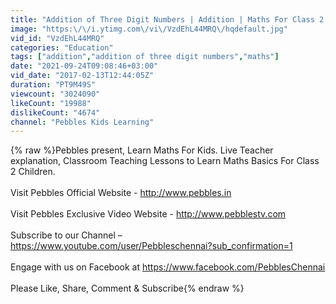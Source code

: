 ```yaml
---
title: "Addition of Three Digit Numbers | Addition | Maths For Class 2 | Maths Basics For CBSE Children"
image: "https:\/\/i.ytimg.com\/vi\/VzdEhL44MRQ\/hqdefault.jpg"
vid_id: "VzdEhL44MRQ"
categories: "Education"
tags: ["addition","addition of three digit numbers","maths"]
date: "2021-09-24T09:08:46+03:00"
vid_date: "2017-02-13T12:44:05Z"
duration: "PT9M49S"
viewcount: "3024090"
likeCount: "19988"
dislikeCount: "4674"
channel: "Pebbles Kids Learning"
---
```

{% raw %}Pebbles present, Learn Maths For Kids. Live Teacher explanation, Classroom Teaching Lessons to Learn Maths Basics For Class 2 Children.<br /><br />Visit Pebbles Official Website - <a rel="nofollow" target="blank" href="http://www.pebbles.in">http://www.pebbles.in</a><br /><br />Visit Pebbles Exclusive Video Website - <a rel="nofollow" target="blank" href="http://www.pebblestv.com">http://www.pebblestv.com</a><br /><br />Subscribe to our Channel – <br /><a rel="nofollow" target="blank" href="https://www.youtube.com/user/Pebbleschennai?sub_confirmation=1">https://www.youtube.com/user/Pebbleschennai?sub_confirmation=1</a><br /><br />Engage with us on Facebook at <a rel="nofollow" target="blank" href="https://www.facebook.com/PebblesChennai">https://www.facebook.com/PebblesChennai</a><br /><br />Please Like, Share, Comment &amp; Subscribe{% endraw %}
